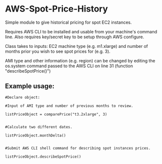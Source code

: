# AWS-Spot-Price-History
Simple module to give historical pricing for spot EC2 instances.

Requires AWS CLI to be installed and usable from your machine's command line.  Also requires key/secret key to be setup through AWS configure.

Class takes to inputs: EC2 machine type (e.g. m1.xlarge) and number of months prior you wish to see spot prices for (e.g. 3).

AMI type and other information (e.g. region) can be changed by editing the os.system command passed to the AWS CLI on line 31 (function "describeSpotPrice()")

## Example usage: 

  	#Declare object:
  
  	#Input of AMI type and number of previous months to review.

	listPriceObject = comparePrice("t3.2xlarge", 3)
	

	#Calculate two different dates.

	listPriceObject.monthDelta()        
	

	#Submit AWS CLI shell command for describing spot instances prices.
	
	listPriceObject.describeSpotPrice()
